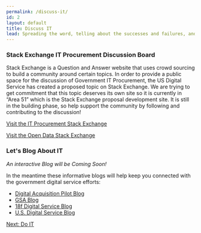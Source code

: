 ```yaml
---
permalink: /discuss-it/
id: 2
layout: default
title: Discuss IT
lead: Spreading the word, telling about the successes and failures, and having a place to ask questions from experts is an effective way to crowdsource common challenges. Digital communities thrive on the viral experience and the acquisition community should take advantage of this trend.
---
```


<h3 class="usa-heading">Stack Exchange IT Procurement Discussion Board</h3>

<p>Stack Exchange is a Question and Answer website that uses crowd sourcing to build a community around certain topics. In order to provide a public space for the discussion of Government IT Procurement, the US Digital Service has created a proposed topic on Stack Exchange. We are trying to get commitment that this topic deserves its own site so it is currently in “Area 51” which is the Stack Exchange proposal development site. It is still in the building phase, so help support the community by following and contributing to the discussion!</p>

<a class="usa-button-outline usa-button-active" type="button" target="blank" href="http://area51.stackexchange.com/proposals/95077/digital-service-acquisitions?referrer=iNHbk2AgvcNzGkfgmq2BHw2">Visit the IT Procurement Stack Exchange</a>

<a class="usa-button-outline usa-button-active" type="button" target="blank" href="http://opendata.stackexchange.com/">Visit the Open Data Stack Exchange</a>

<h3 class="usa-heading">Let's Blog About IT</h3>

<p><em>An interactive Blog will be Coming Soon!</em></p>

<p>In the meantime these informative blogs will help keep you connected with the government digital service efforts:</p>

<ul>
  <li><a target="blank" href="https://digitalacquisitionpilot.wordpress.com/" target="blank">Digital Acquisition Pilot Blog</a></li>
  <li><a target="blank" href="http://gsablogs.gsa.gov/gsablog/" target="blank">GSA Blog</a></li>
  <li><a target="blank" href="https://18f.gsa.gov/blog/" target="blank">18f Digital Service Blog</a></li>
  <li><a target="blank" href="https://medium.com/@USDigitalService
DigitalGov.Gov" target="blank">U.S. Digital Service Blog</a></li>
</ul>

<a class="usa-button-big" type="button" href="{{ site.baseurl }}/build">Next: Do IT</a>